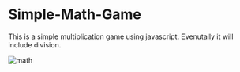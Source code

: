 # Simple-Math-Game

This is a simple multiplication game using javascript. Evenutally it will include division.

![math](https://cloud.githubusercontent.com/assets/26467304/26522346/a245d0a4-42cc-11e7-81ab-78bccc0b6899.PNG)


